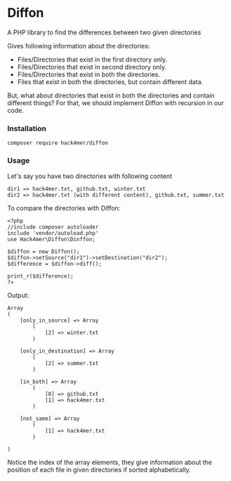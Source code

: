 # Diffon
A PHP library to find the differences between two given directories

Gives following information about the directories: 
- Files/Directories that exist in the first directory only.
- Files/Directories that exist in second directory only.
- Files/Directories that exist in both the directories.
- Files that exist in both the directories, but contain different data.

But, what about directories that exist in both the directories and contain different things?
For that, we should implement Diffon with recursion in our code.
### Installation
    composer require hack4mer/diffon

### Usage
Let's say you have two directories with following content
    
    dir1 => hack4mer.txt, github.txt, winter.txt
    dir2 => hack4mer.txt (with different content), github.txt, summer.txt
    
To compare the directories with Diffon:
    
    <?php
    //include composer autoloader
    include 'vendor/autoload.php'
    use Hack4mer\Diffon\Dinffon;
    
    $diffon = new Diffon();
    $diffon->setSource("dir1")->setDestination("dir2");
    $difference = $diffon->diff();
    
    print_r($difference);
    ?>
    
Output:

    Array
    (
        [only_in_source] => Array
            (
                [2] => winter.txt
            )
    
        [only_in_destination] => Array
            (
                [2] => summer.txt
            )
    
        [in_both] => Array
            (
                [0] => github.txt
                [1] => hack4mer.txt
            )
    
        [not_same] => Array
            (
                [1] => hack4mer.txt
            )
    
    )
    
Notice the index of the array elements, they give information about the position of each file in given directories if sorted alphabetically.